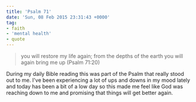 ```yaml
---
title: 'Psalm 71'
date: 'Sun, 08 Feb 2015 23:31:43 +0000'
tag:
- faith
- 'mental health'
- quote
---
```

<blockquote>you will restore my life again; from the depths of the earth you will again bring me up (Psalm 71:20)</blockquote>
During my daily Bible reading this was part of the Psalm that really stood out to me. I've been experiencing a lot of ups and downs in my mood lately and today has been a bit of a low day so this made me feel like God was reaching down to me and promising that things will get better again.